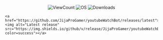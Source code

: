 <p align="center">
    <img alt="ViewCount" src="https://komarev.com/ghpvc/?username=JijaProGamer&color=green">
    <img alt="OS" src="https://img.shields.io/badge/OS-Windows%20/%20Linux-success">
    <img alt="Downloads" src="https://img.shields.io/github/downloads/JijaProGamer/youtubeWatchBot/total.svg">

    <a href="https://github.com/JijaProGamer/youtubeWatchBot/releases/latest">
    <img alt="Latest release" src="https://img.shields.io/github/v/release/JijaProGamer/youtubeWatchBot?color=success"></a>
</p>
